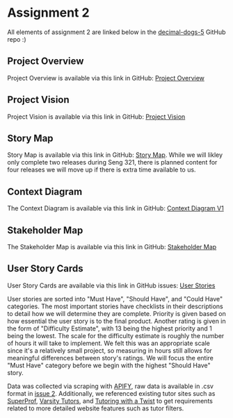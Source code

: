 # Assignment 2
All elements of assignment 2 are linked below in the [decimal-dogs-5](https://github.com/uvic-seng321/project-decimal-dogs-5) GitHub repo :)
## Project Overview
Project Overview is available via this link in GitHub: [Project Overview](https://github.com/uvic-seng321/project-decimal-dogs-5/blob/main/ProjectOverview.md)

## Project Vision
Project Vision is available via this link in GitHub: [Project Vision](https://github.com/uvic-seng321/project-decimal-dogs-5/blob/main/ProjectVision.md)

## Story Map
Story Map is available via this link in GitHub: [Story Map](https://github.com/uvic-seng321/project-decimal-dogs-5/blob/main/User%20StoryMap.png). While we will likley only complete two releases during Seng 321, there is planned content for four releases we will move up if there is extra time available to us.

## Context Diagram
The Context Diagram is available via this link in GitHub: [Context Diagram V1](https://github.com/uvic-seng321/project-decimal-dogs-5/blob/main/Context%20Diagram%20V1.png)

## Stakeholder Map
The Stakeholder Map is available via this link in GitHub: [Stakeholder Map](https://github.com/uvic-seng321/project-decimal-dogs-5/blob/main/User%20stakeholder%20map%20-%20SENG321.png)

## User Story Cards
User Story Cards are available via this link in GitHub issues: [User Stories](https://github.com/orgs/uvic-seng321/projects/9/views/3)

User stories are sorted into "Must Have", "Should Have", and "Could Have" categories. The most important stories have checklists in their descriptions to detail how we will determine they are complete. Priority is given based on how essential the user story is to the final product. Another rating is given in the form of "Difficulty Estimate", with 13 being the highest priority and 1 being the lowest. The scale for the difficulty estimate is roughly the number of hours it will take to implement. We felt this was an appropriate scale since it's a relatively small project, so measuring in hours still allows for meaningful differences between story's ratings. We will focus the entire "Must Have" category before we begin with the highest "Should Have" story.

Data was collected via scraping with [APIFY](https://apify.com/), raw data is available in .csv format in [issue 2](https://github.com/uvic-seng321/project-decimal-dogs-5/issues/2). Additionally, we referenced existing tutor sites such as [SuperProf](https://www.superprof.ca/lessons/all-tutors/victoria/), [Varsity Tutors](https://www.varsitytutors.com/ca/tutoring-victoria), and [Tutoring with a Twist](https://tutoringwithatwist.ca/victoria-tutoring/) to get requirements related to more detailed website features such as tutor filters.
